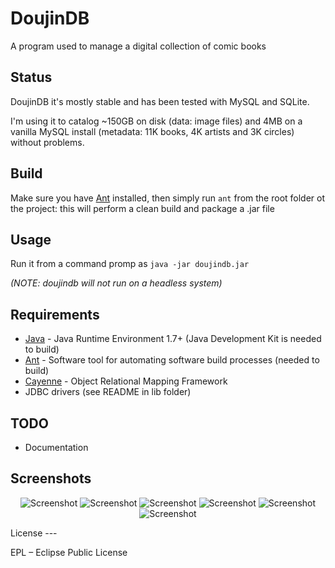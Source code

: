 DoujinDB
===

A program used to manage a digital collection of comic books

Status
---

DoujinDB it's mostly stable and has been tested with MySQL and SQLite.

I'm using it to catalog ~150GB on disk (data: image files) and 4MB on a vanilla MySQL install (metadata: 11K books, 4K artists and 3K circles) without problems.

Build
---

Make sure you have [Ant] installed, then simply run ```ant``` from the root folder ot the project: this will perform a clean build and package a .jar file

Usage
---

Run it from a command promp as ```java -jar doujindb.jar```

*(NOTE: doujindb will not run on a headless system)*

Requirements
---

* [Java] - Java Runtime Environment 1.7+ (Java Development Kit is needed to build)
* [Ant] - Software tool for automating software build processes (needed to build)
* [Cayenne] - Object Relational Mapping Framework
* JDBC drivers (see README in lib folder)

TODO
---

* Documentation

Screenshots
---
<p align="center">
<img src="http://loli10k.github.io/doujindb/screenshots/screenshot-01.png" alt="Screenshot"/>
<img src="http://loli10k.github.io/doujindb/screenshots/screenshot-02.png" alt="Screenshot"/>
<img src="http://loli10k.github.io/doujindb/screenshots/screenshot-03.png" alt="Screenshot"/>
<img src="http://loli10k.github.io/doujindb/screenshots/screenshot-04.png" alt="Screenshot"/>
<img src="http://loli10k.github.io/doujindb/screenshots/screenshot-05.png" alt="Screenshot"/>
<img src="http://loli10k.github.io/doujindb/screenshots/screenshot-06.png" alt="Screenshot"/>
</p>
License
---

EPL – Eclipse Public License

  [java]: http://www.java.com/
  [ant]: http://ant.apache.org/
  [cayenne]: http://cayenne.apache.org/
